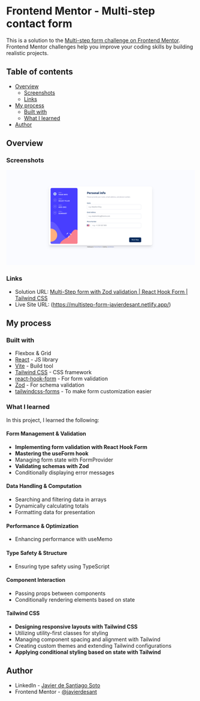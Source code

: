 # Frontend Mentor - Multi-step contact form

This is a solution to the [Multi-step form challenge on Frontend Mentor](https://www.frontendmentor.io/challenges/multistep-form-YVAnSdqQBJ). Frontend Mentor challenges help you improve your coding skills by building realistic projects.

## Table of contents

- [Overview](#overview)
  - [Screenshots](#screenshots)
  - [Links](#links)
- [My process](#my-process)
  - [Built with](#built-with)
  - [What I learned](#what-i-learned)
- [Author](#author)

## Overview

### Screenshots

![](/design/screenshot-solution-desktop-javierdesant.png)

### Links

- Solution URL: [Multi-Step form with Zod validation | React Hook Form | Tailwind CSS](https://www.frontendmentor.io/solutions/multi-step-form-with-zod-validation-react-hook-form-tailwind-css-Ddv0tKepBz)
- Live Site URL: (https://multistep-form-javierdesant.netlify.app/)

## My process

### Built with

- Flexbox & Grid
- [React](https://reactjs.org/) - JS library
- [Vite](https://vitejs.dev/) - Build tool
- [Tailwind CSS](http://tailwindcss.com) - CSS framework
- [react-hook-form](https://react-hook-form.com/) - For form validation
- [Zod](https://zod.dev/) - For schema validation
- [tailwindcss-forms](https://github.com/tailwindlabs/tailwindcss-forms) - To make form customization easier

### What I learned

In this project, I learned the following:

#### Form Management & Validation

- **Implementing form validation with React Hook Form**
- **Mastering the useForm hook**
- Managing form state with FormProvider
- **Validating schemas with Zod**
- Conditionally displaying error messages

#### Data Handling & Computation

- Searching and filtering data in arrays
- Dynamically calculating totals
- Formatting data for presentation

#### Performance & Optimization

- Enhancing performance with useMemo

#### Type Safety & Structure

- Ensuring type safety using TypeScript

#### Component Interaction

- Passing props between components
- Conditionally rendering elements based on state

#### Tailwind CSS

- **Designing responsive layouts with Tailwind CSS**
- Utilizing utility-first classes for styling
- Managing component spacing and alignment with Tailwind
- Creating custom themes and extending Tailwind configurations
- **Applying conditional styling based on state with Tailwind**

## Author

- LinkedIn - [Javier de Santiago Soto](https://www.linkedin.com/in/javierdesant/)
- Frontend Mentor - [@javierdesant](https://www.frontendmentor.io/profile/javierdesant)